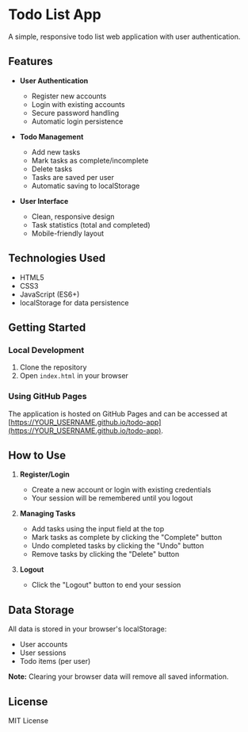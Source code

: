 # Todo List App

A simple, responsive todo list web application with user authentication.

## Features

- **User Authentication**
  - Register new accounts
  - Login with existing accounts
  - Secure password handling
  - Automatic login persistence

- **Todo Management**
  - Add new tasks
  - Mark tasks as complete/incomplete
  - Delete tasks
  - Tasks are saved per user
  - Automatic saving to localStorage

- **User Interface**
  - Clean, responsive design
  - Task statistics (total and completed)
  - Mobile-friendly layout

## Technologies Used

- HTML5
- CSS3
- JavaScript (ES6+)
- localStorage for data persistence

## Getting Started

### Local Development

1. Clone the repository
2. Open `index.html` in your browser

### Using GitHub Pages

The application is hosted on GitHub Pages and can be accessed at [https://YOUR_USERNAME.github.io/todo-app](https://YOUR_USERNAME.github.io/todo-app).

## How to Use

1. **Register/Login**
   - Create a new account or login with existing credentials
   - Your session will be remembered until you logout

2. **Managing Tasks**
   - Add tasks using the input field at the top
   - Mark tasks as complete by clicking the "Complete" button
   - Undo completed tasks by clicking the "Undo" button
   - Remove tasks by clicking the "Delete" button

3. **Logout**
   - Click the "Logout" button to end your session

## Data Storage

All data is stored in your browser's localStorage:
- User accounts
- User sessions
- Todo items (per user)

**Note:** Clearing your browser data will remove all saved information.

## License

MIT License
